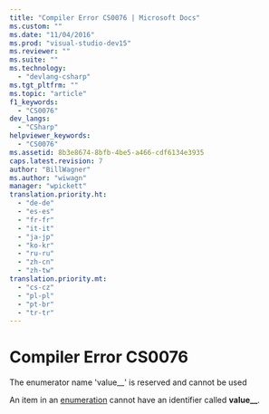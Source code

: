 ```yaml
---
title: "Compiler Error CS0076 | Microsoft Docs"
ms.custom: ""
ms.date: "11/04/2016"
ms.prod: "visual-studio-dev15"
ms.reviewer: ""
ms.suite: ""
ms.technology: 
  - "devlang-csharp"
ms.tgt_pltfrm: ""
ms.topic: "article"
f1_keywords: 
  - "CS0076"
dev_langs: 
  - "CSharp"
helpviewer_keywords: 
  - "CS0076"
ms.assetid: 8b3e8674-8bfb-4be5-a466-cdf6134e3935
caps.latest.revision: 7
author: "BillWagner"
ms.author: "wiwagn"
manager: "wpickett"
translation.priority.ht: 
  - "de-de"
  - "es-es"
  - "fr-fr"
  - "it-it"
  - "ja-jp"
  - "ko-kr"
  - "ru-ru"
  - "zh-cn"
  - "zh-tw"
translation.priority.mt: 
  - "cs-cz"
  - "pl-pl"
  - "pt-br"
  - "tr-tr"
---
```

# Compiler Error CS0076
The enumerator name 'value__' is reserved and cannot be used  
  
 An item in an [enumeration](/dotnet/csharp/language-reference/keywords/enum) cannot have an identifier called **value__**.